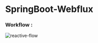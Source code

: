 # SpringBoot-Webflux
### Workflow :
![reactive-flow](https://user-images.githubusercontent.com/25712816/113294351-7f577880-9314-11eb-859e-23504ccdebaf.PNG)

